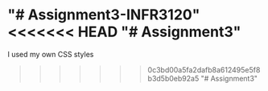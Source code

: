 "# Assignment3-INFR3120" 
<<<<<<< HEAD
"# Assignment3" 
=======

I used my own CSS styles
>>>>>>> 0c3bd00a5fa2dafb8a612495e5f8b3d5b0eb92a5
"# Assignment3" 
